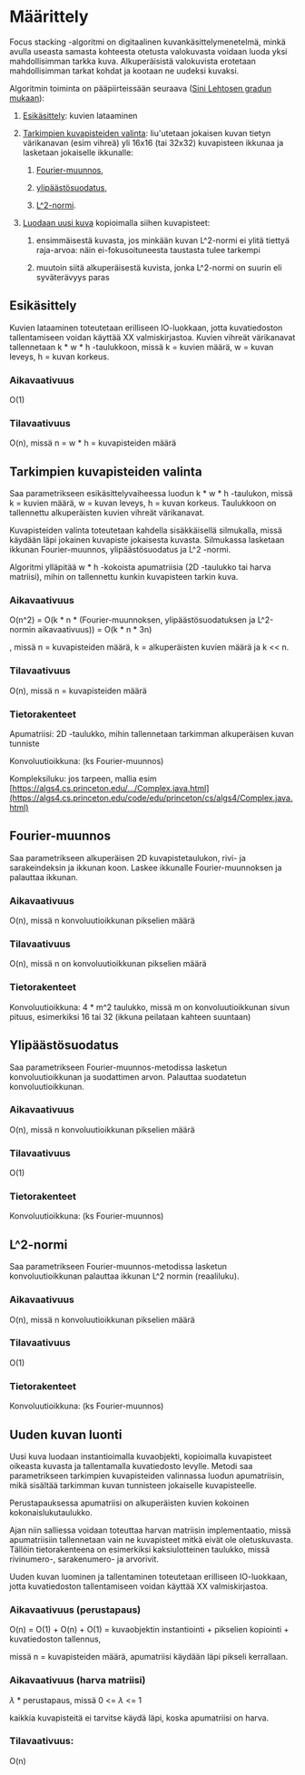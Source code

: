 # Määrittely

Focus stacking -algoritmi on digitaalinen kuvankäsittelymenetelmä, minkä avulla useasta samasta kohteesta otetusta valokuvasta voidaan luoda yksi mahdollisimman tarkka kuva. Alkuperäisistä valokuvista erotetaan mahdollisimman tarkat kohdat ja kootaan ne uudeksi kuvaksi.

Algoritmin toiminta on pääpiirteissään seuraava ([Sini Lehtosen gradun mukaan](https://helda.helsinki.fi/bitstream/handle/10138/154047/GraduSini.pdf?sequence=3)):

1. <a href="#esikasittely">Esikäsittely</a>: kuvien lataaminen 

2. <a href="#tarkimpien-kuvapisteiden-valinta">Tarkimpien kuvapisteiden valinta</a>: liu'utetaan jokaisen kuvan tietyn värikanavan (esim vihreä) yli 16x16 (tai 32x32) kuvapisteen ikkunaa ja lasketaan jokaiselle ikkunalle:

    1. <a href="#fourier-muunnos">Fourier-muunnos</a>,

    2. <a href="#ylipaastosuodatus">ylipäästösuodatus</a>,

    3. <a href="#l2-normi">L^2-normi</a>.

3. <a href="#uuden-kuvan-luonti">Luodaan uusi kuva</a> kopioimalla siihen kuvapisteet:
    
    1. ensimmäisestä kuvasta, jos minkään kuvan L^2-normi ei ylitä tiettyä raja-arvoa: näin ei-fokusoituneesta taustasta tulee tarkempi
    
    2. muutoin siitä alkuperäisestä kuvista, jonka L^2-normi on suurin eli syväterävyys paras


<a name="esikasittely"></a>
## Esikäsittely

Kuvien lataaminen toteutetaan erilliseen IO-luokkaan, jotta kuvatiedoston tallentamiseen voidan käyttää XX valmiskirjastoa. Kuvien vihreät värikanavat tallennetaan k * w * h -taulukkoon, missä k = kuvien määrä, w = kuvan leveys, h = kuvan korkeus.

### Aikavaativuus

O(1)

### Tilavaativuus

O(n), missä n = w * h = kuvapisteiden määrä


<a name="tarkimpien-kuvapisteiden-valinta"></a>
## Tarkimpien kuvapisteiden valinta

Saa parametrikseen esikäsittelyvaiheessa luodun k * w * h -taulukon, missä k = kuvien määrä, w = kuvan leveys, h = kuvan korkeus. Taulukkoon on tallennettu alkuperäisten kuvien vihreät värikanavat.

Kuvapisteiden valinta toteutetaan kahdella sisäkkäisellä silmukalla, missä käydään läpi jokainen kuvapiste jokaisesta kuvasta. Silmukassa lasketaan ikkunan Fourier-muunnos, ylipäästösuodatus ja L^2 -normi.

Algoritmi ylläpitää w * h -kokoista apumatriisia (2D -taulukko tai harva matriisi), mihin on tallennettu kunkin kuvapisteen tarkin kuva.

### Aikavaativuus

O(n^2) = O(k * n * (Fourier-muunnoksen, ylipäästösuodatuksen ja L^2-normin aikavaativuus)) = O(k * n * 3n)

, missä n = kuvapisteiden määrä, k = alkuperäisten kuvien määrä ja k << n.

### Tilavaativuus

O(n), missä n = kuvapisteiden määrä

### Tietorakenteet

Apumatriisi: 2D -taulukko, mihin tallennetaan tarkimman alkuperäisen kuvan tunniste

Konvoluutioikkuna: (ks Fourier-muunnos)

Kompleksiluku: jos tarpeen, mallia esim [https://algs4.cs.princeton.edu/.../Complex.java.html](https://algs4.cs.princeton.edu/code/edu/princeton/cs/algs4/Complex.java.html)

<a name="fourier-muunnos"></a>
## Fourier-muunnos

Saa parametrikseen alkuperäisen 2D kuvapistetaulukon, rivi- ja sarakeindeksin ja ikkunan koon. Laskee ikkunalle Fourier-muunnoksen ja palauttaa ikkunan. 

### Aikavaativuus

O(n), missä n konvoluutioikkunan pikselien määrä

### Tilavaativuus

O(n), missä n on konvoluutioikkunan pikselien määrä

### Tietorakenteet

Konvoluutioikkuna: 4 * m^2 taulukko, missä m on konvoluutioikkunan sivun pituus, esimerkiksi 16 tai 32 (ikkuna peilataan kahteen suuntaan)

<a name="ylipaastosuodatus"></a>
## Ylipäästösuodatus

Saa parametrikseen Fourier-muunnos-metodissa lasketun konvoluutioikkunan ja suodattimen arvon. Palauttaa suodatetun konvoluutioikkunan. 

### Aikavaativuus

O(n), missä n konvoluutioikkunan pikselien määrä

### Tilavaativuus

O(1)

### Tietorakenteet

Konvoluutioikkuna: (ks Fourier-muunnos)

<a name="l2-normi"></a>
## L^2-normi

Saa parametrikseen Fourier-muunnos-metodissa lasketun konvoluutioikkunan palauttaa ikkunan L^2 normin (reaaliluku).

### Aikavaativuus

O(n), missä n konvoluutioikkunan pikselien määrä

### Tilavaativuus

O(1)

### Tietorakenteet

Konvoluutioikkuna: (ks Fourier-muunnos)

<a name="uuden-kuvan-luonti"></a>
## Uuden kuvan luonti

Uusi kuva luodaan instantioimalla kuvaobjekti, kopioimalla kuvapisteet oikeasta kuvasta ja tallentamalla kuvatiedosto levylle. Metodi saa parametrikseen tarkimpien kuvapisteiden valinnassa luodun apumatriisin, mikä sisältää tarkimman kuvan tunnisteen jokaiselle kuvapisteelle. 

Perustapauksessa apumatriisi on alkuperäisten kuvien kokoinen kokonaislukutaulukko. 

Ajan niin salliessa voidaan toteuttaa harvan matriisin implementaatio, missä apumatriisiin tallennetaan vain ne kuvapisteet mitkä eivät ole oletuskuvasta. Tällöin tietorakenteena on esimerkiksi kaksiulotteinen taulukko, missä rivinumero-, sarakenumero- ja arvorivit. 

Uuden kuvan luominen ja tallentaminen toteutetaan erilliseen IO-luokkaan, jotta kuvatiedoston tallentamiseen voidan käyttää XX valmiskirjastoa. 

### Aikavaativuus (perustapaus)

O(n) = O(1) + O(n) + O(1) = kuvaobjektin instantiointi + pikselien kopiointi + kuvatiedoston tallennus, 

missä n = kuvapisteiden määrä, apumatriisi käydään läpi pikseli kerrallaan.

### Aikavaativuus (harva matriisi) 

$\lambda$ * perustapaus, missä 0 <= $\lambda$ <= 1

kaikkia kuvapisteitä ei tarvitse käydä läpi, koska apumatriisi on harva.

### Tilavaativuus: 

O(n)








